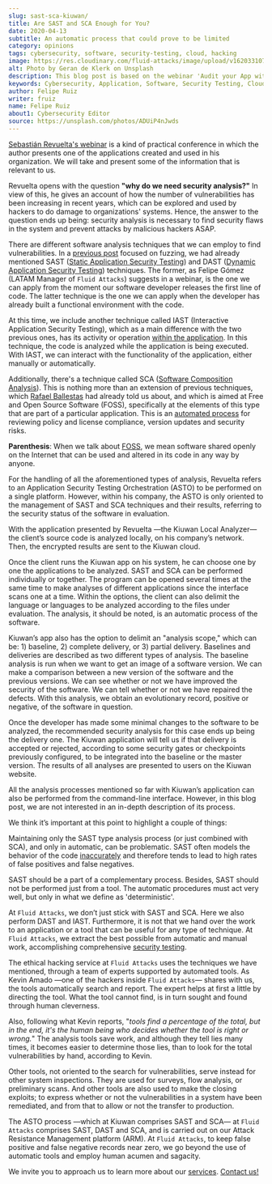 ```yaml
---
slug: sast-sca-kiuwan/
title: Are SAST and SCA Enough for You?
date: 2020-04-13
subtitle: An automatic process that could prove to be limited
category: opinions
tags: cybersecurity, software, security-testing, cloud, hacking
image: https://res.cloudinary.com/fluid-attacks/image/upload/v1620331072/blog/sast-sca-kiuwan/cover_tuhbnl.webp
alt: Photo by Geran de Klerk on Unsplash
description: This blog post is based on the webinar 'Audit your App with Kiuwan Local Analyzer' by Sebastian Revuelta, Customer Manager at Kiuwan.
keywords: Cybersecurity, Application, Software, Security Testing, Cloud, Ethical Hacking, Pentesting
author: Felipe Ruiz
writer: fruiz
name: Felipe Ruiz
about1: Cybersecurity Editor
source: https://unsplash.com/photos/ADUiP4nJwds
---
```


[Sebastián Revuelta's
webinar](https://www.youtube.com/watch?v=zWKq6n4ZoRY&feature=youtu.be)
is a kind of practical conference in which the author presents one of
the applications created and used in his organization. We will take and
present some of the information that is relevant to us.

Revuelta opens with the question **"why do we need security analysis?"**
In view of this, he gives an account of how the number of
vulnerabilities has been increasing in recent years, which can be
explored and used by hackers to do damage to organizations' systems.
Hence, the answer to the question ends up being: security analysis is
necessary to find security flaws in the system and prevent attacks by
malicious hackers ASAP.

There are different software analysis techniques
that we can employ to find vulnerabilities.
In a [previous post](../fuzzing-forallsecure/)
focused on fuzzing,
we had already mentioned SAST
([Static Application Security Testing](../../categories/sast/))
and DAST
([Dynamic Application Security Testing](../../categories/dast/)) techniques.
The former,
as Felipe Gómez (LATAM Manager of `Fluid Attacks`) suggests in a webinar,
is the one we can apply
from the moment our software developer releases the first line of code.
The latter technique is the one we can apply
when the developer has already built a functional environment with the code.

At this time, we include another technique called IAST (Interactive
Application Security Testing), which as a main difference with the two
previous ones, has its activity or operation [within the
application](https://www.ptsecurity.com/ww-en/analytics/knowledge-base/sast-dast-iast-and-rasp-how-to-choose/).
In this technique, the code is analyzed while the application is being
executed. With IAST, we can interact with the functionality of the
application, either manually or automatically.

Additionally,
there's a technique called SCA
([Software Composition Analysis](../../categories/sca/)).
This is nothing more than an extension of previous techniques,
which [Rafael Ballestas](../stand-shoulders-giants/)
had already told us about,
and which is aimed at Free and Open Source Software (FOSS),
specifically at the elements of this type
that are part of a particular application.
This is an [automated process](https://www.g2.com/categories/software-composition-analysis)
for reviewing policy and license compliance,
version updates and security risks.

**Parenthesis**: When we talk about
[FOSS](https://en.wikipedia.org/wiki/Free_and_open-source_software),
we mean software shared openly on the Internet that can be used and
altered in its code in any way by anyone.

For the handling of all the aforementioned types of analysis, Revuelta
refers to an Application Security Testing Orchestration (ASTO) to be
performed on a single platform. However, within his company, the ASTO
is only oriented to the management of SAST and SCA techniques and
their results, referring to the security status of the software in
evaluation.

With the application presented by Revuelta —the Kiuwan Local Analyzer—
the client’s source code is analyzed locally, on his company’s network.
Then, the encrypted results are sent to the Kiuwan cloud.

Once the client runs the Kiuwan app on his system, he can choose one by
one the applications to be analyzed. SAST and SCA can be performed
individually or together. The program can be opened several times at the
same time to make analyses of different applications since the interface
scans one at a time. Within the options, the client can also delimit the
language or languages to be analyzed according to the files under
evaluation. The analysis, it should be noted, is an automatic process of
the software.

Kiuwan’s app also has the option to delimit an "analysis scope," which
can be: 1) baseline, 2) complete delivery, or 3) partial delivery.
Baselines and deliveries are described as two different types of
analysis. The baseline analysis is run when we want to get an image of a
software version. We can make a comparison between a new version of the
software and the previous versions. We can see whether or not we have
improved the security of the software. We can tell whether or not we
have repaired the defects. With this analysis, we obtain an evolutionary
record, positive or negative, of the software in question.

Once the developer has made some minimal changes to the software to be
analyzed, the recommended security analysis for this case ends up being
the delivery one. The Kiuwan application will tell us if that delivery
is accepted or rejected, according to some security gates or checkpoints
previously configured, to be integrated into the baseline or the master
version. The results of all analyses are presented to users on the
Kiuwan website.

All the analysis processes mentioned so far with Kiuwan’s application
can also be performed from the command-line interface. However, in this
blog post, we are not interested in an in-depth description of its
process.

We think it’s important at this point to highlight a couple of things:

Maintaining only the SAST type analysis process (or just combined with
SCA), and only in automatic, can be problematic. SAST often models
the behavior of the code
[inaccurately](https://www.ptsecurity.com/ww-en/analytics/knowledge-base/sast-dast-iast-and-rasp-how-to-choose/)
and therefore tends to lead to high rates of false positives and false
negatives.

SAST should be a part of a complementary process. Besides, SAST
should not be performed just from a tool. The automatic procedures must
act very well, but only in what we define as 'deterministic'.

At `Fluid Attacks`, we don’t just stick with SAST and SCA. Here we
also perform DAST and IAST. Furthermore, it is not that we hand over
the work to an application or a tool that can be useful for any type of
technique. At `Fluid Attacks`, we extract the best possible from
automatic and manual work,
accomplishing comprehensive [security testing](../../solutions/security-testing/).

The ethical hacking service at `Fluid Attacks` uses the techniques we
have mentioned, through a team of experts supported by automated tools.
As Kevin Amado —one of the hackers inside `Fluid Attacks`— shares with
us, the tools automatically search and report. The expert helps at first
a little by directing the tool. What the tool cannot find, is in turn
sought and found through human cleverness.

Also, following what Kevin reports, "*tools find a percentage of the
total, but in the end, it's the human being who decides whether the tool
is right or wrong.*" The analysis tools save work, and although they
tell lies many times, it becomes easier to determine those lies, than to
look for the total vulnerabilities by hand, according to Kevin.

Other tools, not oriented to the search for vulnerabilities, serve
instead for other system inspections. They are used for surveys, flow
analysis, or preliminary scans. And other tools are also used to make
the closing exploits; to express whether or not the vulnerabilities in a
system have been remediated, and from that to allow or not the transfer
to production.

The ASTO process
—which at Kiuwan comprises SAST and SCA—
at `Fluid Attacks` comprises SAST, DAST and SCA,
and is carried out on our Attack Resistance Management platform (ARM).
At `Fluid Attacks`,
to keep false positive and false negative records near zero,
we go beyond the use of automatic tools
and employ human acumen and sagacity.

We invite you to approach us to learn more about our
[services](../../services/continuous-hacking/).
[Contact us\!](../../contact-us/)
